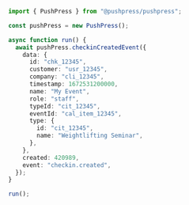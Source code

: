 <!-- Start SDK Example Usage [usage] -->
```typescript
import { PushPress } from "@pushpress/pushpress";

const pushPress = new PushPress();

async function run() {
  await pushPress.checkinCreatedEvent({
    data: {
      id: "chk_12345",
      customer: "usr_12345",
      company: "cli_12345",
      timestamp: 1672531200000,
      name: "My Event",
      role: "staff",
      typeId: "cit_12345",
      eventId: "cal_item_12345",
      type: {
        id: "cit_12345",
        name: "Weightlifting Seminar",
      },
    },
    created: 420989,
    event: "checkin.created",
  });
}

run();

```
<!-- End SDK Example Usage [usage] -->